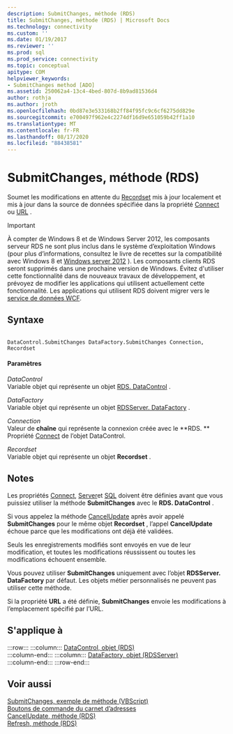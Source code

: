 ```yaml
---
description: SubmitChanges, méthode (RDS)
title: SubmitChanges, méthode (RDS) | Microsoft Docs
ms.technology: connectivity
ms.custom: ''
ms.date: 01/19/2017
ms.reviewer: ''
ms.prod: sql
ms.prod_service: connectivity
ms.topic: conceptual
apitype: COM
helpviewer_keywords:
- SubmitChanges method [ADO]
ms.assetid: 250062a4-13c4-4bed-807d-8b9ad81536d4
author: rothja
ms.author: jroth
ms.openlocfilehash: 0bd87e3e533168b2ff84f95fc9c6cf6275dd829e
ms.sourcegitcommit: e700497f962e4c2274df16d9e651059b42ff1a10
ms.translationtype: MT
ms.contentlocale: fr-FR
ms.lasthandoff: 08/17/2020
ms.locfileid: "88438581"
---
```

# <a name="submitchanges-method-rds"></a>SubmitChanges, méthode (RDS)
Soumet les modifications en attente du [Recordset](../../../ado/reference/ado-api/recordset-object-ado.md) mis à jour localement et mis à jour dans la source de données spécifiée dans la propriété [Connect](../../../ado/reference/rds-api/connect-property-rds.md) ou [URL](../../../ado/reference/rds-api/url-property-rds.md) .  
  
> [!IMPORTANT]
>  À compter de Windows 8 et de Windows Server 2012, les composants serveur RDS ne sont plus inclus dans le système d’exploitation Windows (pour plus d’informations, consultez le livre de recettes sur la compatibilité avec Windows 8 et [Windows server 2012](https://www.microsoft.com/download/details.aspx?id=27416) ). Les composants clients RDS seront supprimés dans une prochaine version de Windows. Évitez d'utiliser cette fonctionnalité dans de nouveaux travaux de développement, et prévoyez de modifier les applications qui utilisent actuellement cette fonctionnalité. Les applications qui utilisent RDS doivent migrer vers le [service de données WCF](https://go.microsoft.com/fwlink/?LinkId=199565).  
  
## <a name="syntax"></a>Syntaxe  
  
```  
  
DataControl.SubmitChanges DataFactory.SubmitChanges Connection, Recordset  
```  
  
#### <a name="parameters"></a>Paramètres  
 *DataControl*  
 Variable objet qui représente un objet [RDS. DataControl](../../../ado/reference/rds-api/datacontrol-object-rds.md) .  
  
 *DataFactory*  
 Variable objet qui représente un objet [RDSServer. DataFactory](../../../ado/reference/rds-api/datafactory-object-rdsserver.md) .  
  
 *Connection*  
 Valeur de **chaîne** qui représente la connexion créée avec le **RDS. ** Propriété [Connect](../../../ado/reference/rds-api/connect-property-rds.md) de l’objet DataControl.  
  
 *Recordset*  
 Variable objet qui représente un objet **Recordset** .  
  
## <a name="remarks"></a>Notes  
 Les propriétés [Connect](../../../ado/reference/rds-api/connect-property-rds.md), [Server](../../../ado/reference/rds-api/server-property-rds.md)et [SQL](../../../ado/reference/rds-api/sql-property.md) doivent être définies avant que vous puissiez utiliser la méthode **SubmitChanges** avec le **RDS. DataControl** .  
  
 Si vous appelez la méthode [CancelUpdate](../../../ado/reference/rds-api/cancelupdate-method-rds.md) après avoir appelé **SubmitChanges** pour le même objet **Recordset** , l’appel **CancelUpdate** échoue parce que les modifications ont déjà été validées.  
  
 Seuls les enregistrements modifiés sont envoyés en vue de leur modification, et toutes les modifications réussissent ou toutes les modifications échouent ensemble.  
  
 Vous pouvez utiliser **SubmitChanges** uniquement avec l’objet **RDSServer. DataFactory** par défaut. Les objets métier personnalisés ne peuvent pas utiliser cette méthode.  
  
 Si la propriété **URL** a été définie, **SubmitChanges** envoie les modifications à l’emplacement spécifié par l’URL.  
  
## <a name="applies-to"></a>S'applique à  

:::row:::
    :::column:::
        [DataControl, objet (RDS)](../../../ado/reference/rds-api/datacontrol-object-rds.md)  
    :::column-end:::
    :::column:::
        [DataFactory, objet (RDSServer)](../../../ado/reference/rds-api/datafactory-object-rdsserver.md)  
    :::column-end:::
:::row-end:::

## <a name="see-also"></a>Voir aussi  
 [SubmitChanges, exemple de méthode (VBScript)](../../../ado/reference/rds-api/submitchanges-method-example-vbscript.md)   
 [Boutons de commande du carnet d’adresses](../../../ado/guide/remote-data-service/address-book-command-buttons.md)   
 [CancelUpdate, méthode (RDS)](../../../ado/reference/rds-api/cancelupdate-method-rds.md)   
 [Refresh, méthode (RDS)](../../../ado/reference/rds-api/refresh-method-rds.md)



